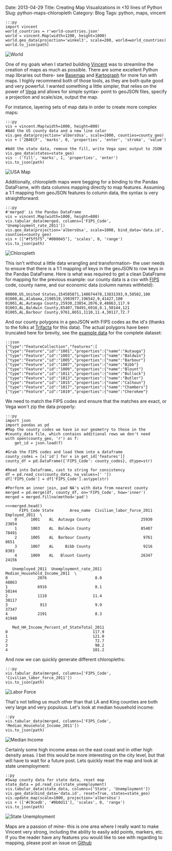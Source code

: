 Date: 2013-04-29
Title: Creating Map Visualizations in <10 lines of Python
Slug: python-maps-chloropleth
Category: Blog
Tags: python, maps, vincent

    :::py
    import vincent
    world_countries = r'world-countries.json'
    world = vincent.Map(width=1200, height=1000)
    world.geo_data(projection='winkel3', scale=200, world=world_countries)
    world.to_json(path)
![World](http://farm9.staticflickr.com/8394/8695267202_89da3761d7_z.jpg)  

One of my goals when I started building [Vincent](https://github.com/wrobstory/vincent) was to streamline the
creation of maps as much as possible. There are some excellent Python map libraries out there- see [Basemap](https://github.com/matplotlib/basemap) and [Kartograph](https://github.com/kartograph/kartograph.py) for
more fun with maps. I highly recommend both of those tools, as they are both quite good and very powerful. I 
wanted something a little simpler, that relies on the power of [Vega](http://trifacta.github.io/vega/) and allows for simple syntax- point to geoJSON files, specify a projection and scale/size, output the map.

For instance, layering sets of map data in order to create more complex maps: 

    :::py
    vis = vincent.Map(width=1000, height=800)
    #Add the US county data and a new line color
    vis.geo_data(projection='albersUsa', scale=1000, counties=county_geo)
    vis + ('2B4ECF', 'marks', 0, 'properties', 'enter', 'stroke', 'value')

    #Add the state data, remove the fill, write Vega spec output to JSON
    vis.geo_data(states=state_geo)
    vis - ('fill', 'marks', 1, 'properties', 'enter')
    vis.to_json(path)
    
![USA Map](http://farm9.staticflickr.com/8389/8690908267_d7a3a83dae_z.jpg)

Additionally, chloropleth maps were begging for a binding to the Pandas DataFrame, with data columns mapping directly to map features. Assuming a 1:1 mapping from geoJSON features to column data, the syntax is very straightforward: 

    :::py
    #'merged' is the Pandas DataFrame
    vis = vincent.Map(width=1000, height=800)
    vis.tabular_data(merged, columns=['FIPS_Code', 'Unemployment_rate_2011']) 
    vis.geo_data(projection='albersUsa', scale=1000, bind_data='data.id', counties=county_geo)
    vis + (["#f5f5f5","#000045"], 'scales', 0, 'range')
    vis.to_json(path)
    
![Chloropleth](http://farm9.staticflickr.com/8543/8692026644_a1ee888398_z.jpg)
    
This isn't without a little data wrangling and transformation- the user needs to ensure that there is a 1:1 mapping of keys in the geoJSON to row keys in the Pandas DataFrame. Here is what was required to get a clean DataFrame for mapping for the previous example: our county data is a csv with [FIPS](http://en.wikipedia.org/wiki/Federal_Information_Processing_Standard) code, county name, and our economic data (column names withheld): 
   
    00000,US,United States,154505871,140674478,13831393,9,50502,100
    01000,AL,Alabama,2190519,1993977,196542,9,41427,100
    01001,AL,Autauga County,25930,23854,2076,8,48863,117.9
    01003,AL,Baldwin County,85407,78491,6916,8.1,50144,121
    01005,AL,Barbour County,9761,8651,1110,11.4,30117,72.7
    
And our county polygons in a geoJSON with FIPS codes as the id's (thanks to the folks at [Trifacta](http://trifacta.github.io/vega/) for this data). The actual polygons have been truncated here for brevity, see the [example data](https://github.com/wrobstory/vincent/tree/master/examples/data) for the complete dataset: 

    ::json
    {"type":"FeatureCollection","features":[
    {"type":"Feature","id":"1001","properties":{"name":"Autauga"}
    {"type":"Feature","id":"1003","properties":{"name":"Baldwin"}
    {"type":"Feature","id":"1005","properties":{"name":"Barbour"}
    {"type":"Feature","id":"1007","properties":{"name":"Bibb"}
    {"type":"Feature","id":"1009","properties":{"name":"Blount"}
    {"type":"Feature","id":"1011","properties":{"name":"Bullock"}
    {"type":"Feature","id":"1013","properties":{"name":"Butler"}
    {"type":"Feature","id":"1015","properties":{"name":"Calhoun"}
    {"type":"Feature","id":"1017","properties":{"name":"Chambers"}
    {"type":"Feature","id":"1019","properties":{"name":"Cherokee"}

We need to match the FIPS codes and ensure that the matches are exact, or Vega won't zip the data properly: 

    :::py
    import json
    import pandas as pd
    #Map the county codes we have in our geometry to those in the
    #county_data file, which contains additional rows we don't need
    with open(county_geo, 'r') as f:
        get_id = json.load(f)
    
    #Grab the FIPS codes and load them into a dataframe
    county_codes = [x['id'] for x in get_id['features']]
    county_df = pd.DataFrame({'FIPS_Code': county_codes}, dtype=str)

    #Read into Dataframe, cast to string for consistency
    df = pd.read_csv(county_data, na_values=[' '])
    df['FIPS_Code'] = df['FIPS_Code'].astype(str)

    #Perform an inner join, pad NA's with data from nearest county
    merged = pd.merge(df, county_df, on='FIPS_Code', how='inner')
    merged = merged.fillna(method='pad')
    
    >>>merged.head()
          FIPS_Code State       Area_name  Civilian_labor_force_2011  Employed_2011  \
        0      1001    AL  Autauga County                      25930          23854   
        1      1003    AL  Baldwin County                      85407          78491   
        2      1005    AL  Barbour County                       9761           8651   
        3      1007    AL     Bibb County                       9216           8303   
        4      1009    AL   Blount County                      26347          24156   

       Unemployed_2011  Unemployment_rate_2011  Median_Household_Income_2011  \
    0             2076                     8.0                         48863   
    1             6916                     8.1                         50144   
    2             1110                    11.4                         30117   
    3              913                     9.9                         37347   
    4             2191                     8.3                         41940   

       Med_HH_Income_Percent_of_StateTotal_2011  
    0                                     117.9  
    1                                     121.0  
    2                                      72.7  
    3                                      90.2  
    4                                     101.2 
    
And now we can quickly generate different chloropleths: 

    :::py
    vis.tabular_data(merged, columns=['FIPS_Code', 'Civilian_labor_force_2011']) 
    vis.to_json(path)
    
![Labor Force](http://farm9.staticflickr.com/8545/8694182969_9a6e04fe92_z.jpg)
    
That's not telling us much other than that LA and King counties are both very large and very populous. Let's look at median household income: 

    ::py
    vis.tabular_data(merged, columns=['FIPS_Code', 'Median_Household_Income_2011'])
    vis.to_json(path)
    
![Median Income](http://farm9.staticflickr.com/8536/8694183111_c2c80516df_z.jpg)
    
Certainly some high income areas on the east coast and in other high density areas. I bet this would be more interesting on the city level, but that will have to wait for a future post. Lets quickly reset the map and look at state unemployment: 

    ::py
    #Swap county data for state data, reset map
    state_data = pd.read_csv(state_unemployment)
    vis.tabular_data(state_data, columns=['State', 'Unemployment'])
    vis.geo_data(bind_data='data.id', reset=True, states=state_geo)
    vis.update_map(scale=1000, projection='albersUsa')
    vis + (['#c9cedb', '#0b0d11'], 'scales', 0, 'range')
    vis.to_json(path)
    
![State Unemployment](http://farm9.staticflickr.com/8541/8695302818_4c83792642_z.jpg)

Maps are a passion of mine- this is one area where I really want to make Vincent very strong, including the ability to easily add points, markers, etc. If you the reader have any features you would like to see with regarding to mapping, please post an issue on [Github](https://github.com/wrobstory/vincent/issues)



